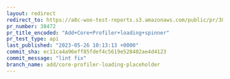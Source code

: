 ```yaml
---
layout: redirect
redirect_to: https://a8c-woo-test-reports.s3.amazonaws.com/public/pr/38472/api/index.html
pr_number: 38472
pr_title_encoded: "Add+Core+Profiler+loading+spinner"
pr_test_type: api
last_published: "2023-05-26 10:13:13 +0000"
commit_sha: ec11ca4a96eff85fdef4c5619e528402ae4d4123
commit_message: "lint fix"
branch_name: add/core-profiler-loading-placeholder
---
```

